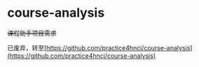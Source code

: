 # course-analysis
~~课程助手项目需求~~

已废弃，转至[https://github.com/practice4hncj/course-analysis](https://github.com/practice4hncj/course-analysis)